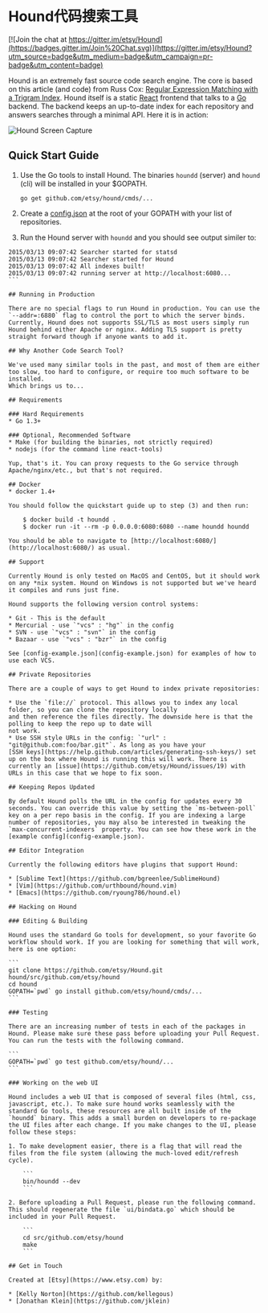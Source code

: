 # Hound代码搜索工具

[![Join the chat at https://gitter.im/etsy/Hound](https://badges.gitter.im/Join%20Chat.svg)](https://gitter.im/etsy/Hound?utm_source=badge&utm_medium=badge&utm_campaign=pr-badge&utm_content=badge)

Hound is an extremely fast source code search engine. The core is based on this article (and code) from Russ Cox:
[Regular Expression Matching with a Trigram Index](http://swtch.com/~rsc/regexp/regexp4.html). Hound itself is a static
[React](http://facebook.github.io/react/) frontend that talks to a [Go](http://golang.org/) backend. The backend keeps an up-to-date index for each repository and answers searches through a minimal API. Here it is in action:

![Hound Screen Capture](screen_capture.gif)

## Quick Start Guide

1. Use the Go tools to install Hound. The binaries `houndd` (server) and `hound` (cli) will be installed in your $GOPATH.

    ```
    go get github.com/etsy/hound/cmds/...
    ```

2. Create a [config.json](config-example.json) at the root of your GOPATH with your list of repositories.

3. Run the Hound server with `houndd` and you should see output similer to:
````
2015/03/13 09:07:42 Searcher started for statsd
2015/03/13 09:07:42 Searcher started for Hound
2015/03/13 09:07:42 All indexes built!
2015/03/13 09:07:42 running server at http://localhost:6080...
```

## Running in Production

There are no special flags to run Hound in production. You can use the `--addr=:6880` flag to control the port to which the server binds. Currently, Hound does not supports SSL/TLS as most users simply run Hound behind either Apache or nginx. Adding TLS support is pretty straight forward though if anyone wants to add it.

## Why Another Code Search Tool?

We've used many similar tools in the past, and most of them are either too slow, too hard to configure, or require too much software to be installed.
Which brings us to...

## Requirements

### Hard Requirements
* Go 1.3+

### Optional, Recommended Software
* Make (for building the binaries, not strictly required)
* nodejs (for the command line react-tools)

Yup, that's it. You can proxy requests to the Go service through Apache/nginx/etc., but that's not required.

## Docker
* docker 1.4+

You should follow the quickstart guide up to step (3) and then run:

    $ docker build -t houndd .
    $ docker run -it --rm -p 0.0.0.0:6080:6080 --name houndd houndd

You should be able to navigate to [http://localhost:6080/](http://localhost:6080/) as usual.

## Support

Currently Hound is only tested on MacOS and CentOS, but it should work on any *nix system. Hound on Windows is not supported but we've heard it compiles and runs just fine.

Hound supports the following version control systems: 

* Git - This is the default
* Mercurial - use `"vcs" : "hg"` in the config
* SVN - use `"vcs" : "svn"` in the config
* Bazaar - use `"vcs" : "bzr"` in the config

See [config-example.json](config-example.json) for examples of how to use each VCS.

## Private Repositories

There are a couple of ways to get Hound to index private repositories:

* Use the `file://` protocol. This allows you to index any local folder, so you can clone the repository locally 
and then reference the files directly. The downside here is that the polling to keep the repo up to date will
not work.
* Use SSH style URLs in the config: `"url" : "git@github.com:foo/bar.git"`. As long as you have your 
[SSH keys](https://help.github.com/articles/generating-ssh-keys/) set up on the box where Hound is running this will work. There is currently an [issue](https://github.com/etsy/Hound/issues/19) with URLs in this case that we hope to fix soon.

## Keeping Repos Updated

By default Hound polls the URL in the config for updates every 30 seconds. You can override this value by setting the `ms-between-poll` key on a per repo basis in the config. If you are indexing a large number of repositories, you may also be interested in tweaking the `max-concurrent-indexers` property. You can see how these work in the [example config](config-example.json). 

## Editor Integration

Currently the following editors have plugins that support Hound:

* [Sublime Text](https://github.com/bgreenlee/SublimeHound)
* [Vim](https://github.com/urthbound/hound.vim)
* [Emacs](https://github.com/ryoung786/hound.el)

## Hacking on Hound

### Editing & Building

Hound uses the standard Go tools for development, so your favorite Go workflow should work. If you are looking for something that will work, here is one option:

```
git clone https://github.com/etsy/Hound.git hound/src/github.com/etsy/hound
cd hound
GOPATH=`pwd` go install github.com/etsy/hound/cmds/...
```

### Testing

There are an increasing number of tests in each of the packages in Hound. Please make sure these pass before uploading your Pull Request. You can run the tests with the following command.

```
GOPATH=`pwd` go test github.com/etsy/hound/...
```

### Working on the web UI

Hound includes a web UI that is composed of several files (html, css, javascript, etc.). To make sure hound works seamlessly with the standard Go tools, these resources are all built inside of the `houndd` binary. This adds a small burden on developers to re-package the UI files after each change. If you make changes to the UI, please follow these steps:

1. To make development easier, there is a flag that will read the files from the file system (allowing the much-loved edit/refresh cycle).

    ```
    bin/houndd --dev
    ```

2. Before uploading a Pull Request, please run the following command. This should regenerate the file `ui/bindata.go` which should be included in your Pull Request.

    ```
    cd src/github.com/etsy/hound
    make
    ```

## Get in Touch

Created at [Etsy](https://www.etsy.com) by:

* [Kelly Norton](https://github.com/kellegous)
* [Jonathan Klein](https://github.com/jklein)

